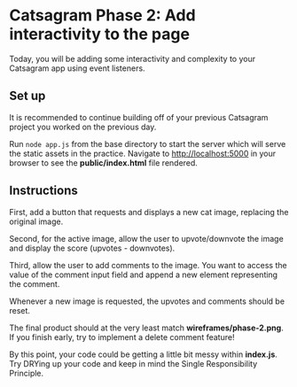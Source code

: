 # Catsagram Phase 2: Add interactivity to the page

Today, you will be adding some interactivity and complexity to your Catsagram
app using event listeners.

## Set up

It is recommended to continue building off of your previous Catsagram project
you worked on the previous day.

Run `node app.js` from the base directory to start the server which will serve
the static assets in the practice. Navigate to [http://localhost:5000] in your
browser to see the __public/index.html__ file rendered.

## Instructions

First, add a button that requests and displays a new cat image, replacing the
original image.

Second, for the active image, allow the user to upvote/downvote the image and
display the score (upvotes - downvotes).

Third, allow the user to add comments to the image. You want to access the value
of the comment input field and append a new element representing the comment.

Whenever a new image is requested, the upvotes and comments should be reset.

The final product should at the very least match __wireframes/phase-2.png__. If
you finish early, try to implement a delete comment feature!

By this point, your code could be getting a little bit messy within
__index.js__. Try DRYing up your code and keep in mind the Single Responsibility
Principle.

[http://localhost:5000]: http://localhost:5000
